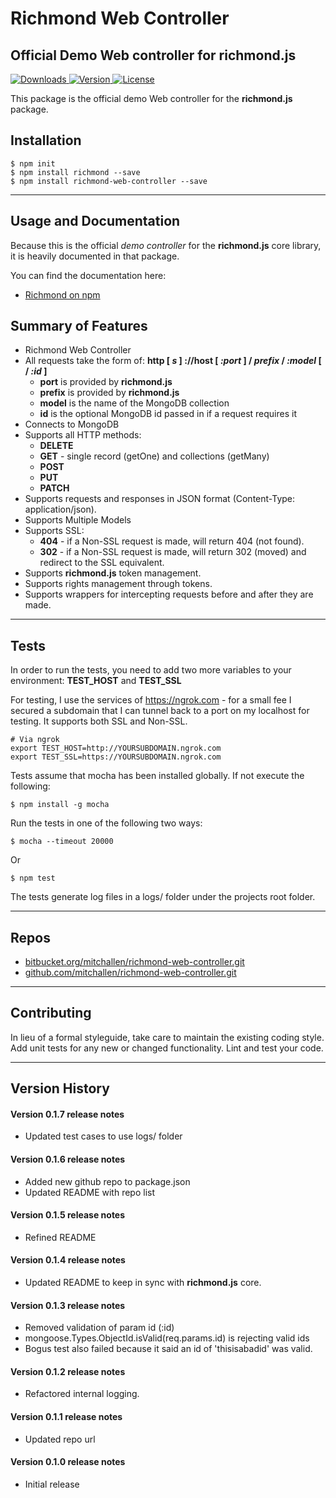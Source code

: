 Richmond Web Controller
========================

Official Demo Web controller for richmond.js
-----------------------------------------------

<a href="https://npmjs.org/package/richmond-web-controller">
    <img src="http://img.shields.io/npm/dt/richmond-web-controller.svg?style=flat-square" alt="Downloads">
</a>
<a href="https://npmjs.org/package/richmond-web-controller">
    <img src="http://img.shields.io/npm/v/richmond-web-controller.svg?style=flat-square" alt="Version">
</a>
<a href="https://npmjs.com/package/richmond-web-controller">
    <img src="https://img.shields.io/npm/l/richmond-web-controller.svg?style=flat-square" alt="License"></a>
</a>

This package is the official demo Web controller for the __richmond.js__ package.

## Installation

    $ npm init
    $ npm install richmond --save
    $ npm install richmond-web-controller --save

* * *

## Usage and Documentation

Because this is the official *demo controller* for the __richmond.js__ core library, it is heavily documented in that package.

You can find the documentation here:

* [Richmond on npm](https://www.npmjs.com/package/richmond) 

## Summary of Features

* Richmond Web Controller
* All requests take the form of: __http [ *s* ] ://host [ *:port* ] / *prefix* / *:model* [ / *:id* ]__
    * __port__ is provided by __richmond.js__
    * __prefix__ is provided by __richmond.js__
    * __model__ is the name of the MongoDB collection
    * __id__ is the optional MongoDB id passed in if a request requires it
* Connects to MongoDB
* Supports all HTTP methods:
    * __DELETE__
    * __GET__ - single record (getOne) and collections (getMany)
    * __POST__
    * __PUT__
    * __PATCH__
* Supports requests and responses in JSON format (Content-Type: application/json).
* Supports Multiple Models
* Supports SSL:
    * __404__ - if a Non-SSL request is made, will return 404 (not found).
    * __302__ - if a Non-SSL request is made, will return 302 (moved) and redirect to the SSL equivalent.
* Supports __richmond.js__ token management.
* Supports rights management through tokens.
* Supports wrappers for intercepting requests before and after they are made.

* * *    

## Tests

In order to run the tests, you need 
to add two more variables to your environment: __TEST_HOST__ and __TEST_SSL__

For testing, I use the services of https://ngrok.com - for a small fee I secured a subdomain that I can tunnel back to a port on my localhost for testing.  It supports both SSL and Non-SSL.

    # Via ngrok
    export TEST_HOST=http://YOURSUBDOMAIN.ngrok.com
    export TEST_SSL=https://YOURSUBDOMAIN.ngrok.com

Tests assume that mocha has been installed globally.  If not execute the following:

    $ npm install -g mocha

Run the tests in one of the following two ways:

    $ mocha --timeout 20000
    
Or

    $ npm test

The tests generate log files in a logs/ folder under the projects root folder.

* * *

## Repos

* [bitbucket.org/mitchallen/richmond-web-controller.git](https://bitbucket.org/mitchallen/richmond-web-controller.git)
* [github.com/mitchallen/richmond-web-controller.git](https://github.com/mitchallen/richmond-web-controller.git)

* * *

## Contributing

In lieu of a formal styleguide, take care to maintain the existing coding style.
Add unit tests for any new or changed functionality. Lint and test your code.

* * *

## Version History

#### Version 0.1.7 release notes

* Updated test cases to use logs/ folder

#### Version 0.1.6 release notes

* Added new github repo to package.json
* Updated README with repo list

#### Version 0.1.5 release notes

* Refined README

#### Version 0.1.4 release notes

* Updated README to keep in sync with __richmond.js__ core.

#### Version 0.1.3 release notes

* Removed validation of param id (:id)
* mongoose.Types.ObjectId.isValid(req.params.id) is rejecting valid ids
* Bogus test also failed because it said an id of 'thisisabadid' was valid.

#### Version 0.1.2 release notes

* Refactored internal logging.

#### Version 0.1.1 release notes

* Updated repo url

#### Version 0.1.0 release notes

* Initial release

